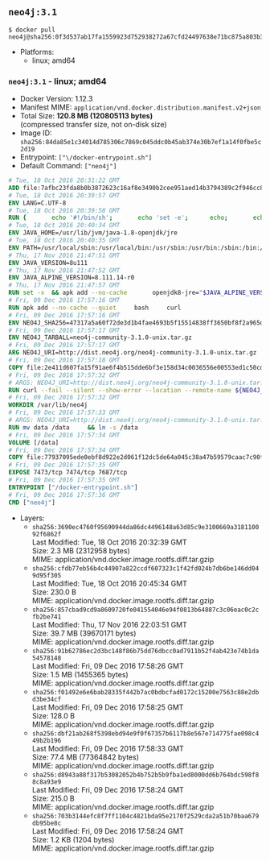 ## `neo4j:3.1`

```console
$ docker pull neo4j@sha256:0f3d537ab17fa1559923d752938272a67cfd24497638e71bc875a803b359b292
```

-	Platforms:
	-	linux; amd64

### `neo4j:3.1` - linux; amd64

-	Docker Version: 1.12.3
-	Manifest MIME: `application/vnd.docker.distribution.manifest.v2+json`
-	Total Size: **120.8 MB (120805113 bytes)**  
	(compressed transfer size, not on-disk size)
-	Image ID: `sha256:84da85e1c34014d785306c7869c045ddc0b45ab374e30b7ef1a14f0fbe5c2d19`
-	Entrypoint: `["\/docker-entrypoint.sh"]`
-	Default Command: `["neo4j"]`

```dockerfile
# Tue, 18 Oct 2016 20:31:22 GMT
ADD file:7afbc23fda8b0b3872623c16af8e3490b2cee951aed14b3794389c2f946cc8c7 in / 
# Tue, 18 Oct 2016 20:39:57 GMT
ENV LANG=C.UTF-8
# Tue, 18 Oct 2016 20:39:58 GMT
RUN { 		echo '#!/bin/sh'; 		echo 'set -e'; 		echo; 		echo 'dirname "$(dirname "$(readlink -f "$(which javac || which java)")")"'; 	} > /usr/local/bin/docker-java-home 	&& chmod +x /usr/local/bin/docker-java-home
# Tue, 18 Oct 2016 20:40:34 GMT
ENV JAVA_HOME=/usr/lib/jvm/java-1.8-openjdk/jre
# Tue, 18 Oct 2016 20:40:35 GMT
ENV PATH=/usr/local/sbin:/usr/local/bin:/usr/sbin:/usr/bin:/sbin:/bin:/usr/lib/jvm/java-1.8-openjdk/jre/bin:/usr/lib/jvm/java-1.8-openjdk/bin
# Thu, 17 Nov 2016 21:47:51 GMT
ENV JAVA_VERSION=8u111
# Thu, 17 Nov 2016 21:47:52 GMT
ENV JAVA_ALPINE_VERSION=8.111.14-r0
# Thu, 17 Nov 2016 21:47:57 GMT
RUN set -x 	&& apk add --no-cache 		openjdk8-jre="$JAVA_ALPINE_VERSION" 	&& [ "$JAVA_HOME" = "$(docker-java-home)" ]
# Fri, 09 Dec 2016 17:57:16 GMT
RUN apk add --no-cache --quiet     bash     curl
# Fri, 09 Dec 2016 17:57:16 GMT
ENV NEO4J_SHA256=47317a5a60f72de3d1b4fae4693b5f15514838ff3650bf8f2a965d3ba117dfc2
# Fri, 09 Dec 2016 17:57:17 GMT
ENV NEO4J_TARBALL=neo4j-community-3.1.0-unix.tar.gz
# Fri, 09 Dec 2016 17:57:17 GMT
ARG NEO4J_URI=http://dist.neo4j.org/neo4j-community-3.1.0-unix.tar.gz
# Fri, 09 Dec 2016 17:57:18 GMT
COPY file:2e411d607fa15f91ae6f4b515dde6bf3e158d34c0036556e00553ed1c50cd63d in /tmp/ 
# Fri, 09 Dec 2016 17:57:32 GMT
# ARGS: NEO4J_URI=http://dist.neo4j.org/neo4j-community-3.1.0-unix.tar.gz
RUN curl --fail --silent --show-error --location --remote-name ${NEO4J_URI}     && echo "${NEO4J_SHA256}  ${NEO4J_TARBALL}" | sha256sum -csw -     && tar --extract --file ${NEO4J_TARBALL} --directory /var/lib     && mv /var/lib/neo4j-* /var/lib/neo4j     && rm ${NEO4J_TARBALL}
# Fri, 09 Dec 2016 17:57:32 GMT
WORKDIR /var/lib/neo4j
# Fri, 09 Dec 2016 17:57:33 GMT
# ARGS: NEO4J_URI=http://dist.neo4j.org/neo4j-community-3.1.0-unix.tar.gz
RUN mv data /data     && ln -s /data
# Fri, 09 Dec 2016 17:57:34 GMT
VOLUME [/data]
# Fri, 09 Dec 2016 17:57:34 GMT
COPY file:77937095ede0ebf8d922e2d061f12dc5de64a045c38a47b59579caac7c90f6f6 in /docker-entrypoint.sh 
# Fri, 09 Dec 2016 17:57:35 GMT
EXPOSE 7473/tcp 7474/tcp 7687/tcp
# Fri, 09 Dec 2016 17:57:35 GMT
ENTRYPOINT ["/docker-entrypoint.sh"]
# Fri, 09 Dec 2016 17:57:36 GMT
CMD ["neo4j"]
```

-	Layers:
	-	`sha256:3690ec4760f95690944da86dc4496148a63d85c9e3100669a318110092f6862f`  
		Last Modified: Tue, 18 Oct 2016 20:32:39 GMT  
		Size: 2.3 MB (2312958 bytes)  
		MIME: application/vnd.docker.image.rootfs.diff.tar.gzip
	-	`sha256:cfdb77eb56b4c44907a822ccdf607323c1f42fd024b7db6be146dd049d95f305`  
		Last Modified: Tue, 18 Oct 2016 20:45:34 GMT  
		Size: 230.0 B  
		MIME: application/vnd.docker.image.rootfs.diff.tar.gzip
	-	`sha256:857cbad9cd9a8609720fe041554046e94f0813b64887c3c06eac0c2cfb2be741`  
		Last Modified: Thu, 17 Nov 2016 22:03:51 GMT  
		Size: 39.7 MB (39670171 bytes)  
		MIME: application/vnd.docker.image.rootfs.diff.tar.gzip
	-	`sha256:91b62786ec2d3bc148f86b75dd76dbcc0ad7911b52f4ab423e74b1da54578148`  
		Last Modified: Fri, 09 Dec 2016 17:58:26 GMT  
		Size: 1.5 MB (1455365 bytes)  
		MIME: application/vnd.docker.image.rootfs.diff.tar.gzip
	-	`sha256:f01492e6e6bab28335f442b7ac0bdbcfad0172c15200e7563c88e2dbd3be34cf`  
		Last Modified: Fri, 09 Dec 2016 17:58:25 GMT  
		Size: 128.0 B  
		MIME: application/vnd.docker.image.rootfs.diff.tar.gzip
	-	`sha256:dbf21ab268f5398ebd94e9f0f67357b6117b8e567e714775fae098c449b2b196`  
		Last Modified: Fri, 09 Dec 2016 17:58:33 GMT  
		Size: 77.4 MB (77364842 bytes)  
		MIME: application/vnd.docker.image.rootfs.diff.tar.gzip
	-	`sha256:d8943a88f317b53082052b4b752b5b9fba1ed8000dd6b764bdc598f88c8a93e9`  
		Last Modified: Fri, 09 Dec 2016 17:58:24 GMT  
		Size: 215.0 B  
		MIME: application/vnd.docker.image.rootfs.diff.tar.gzip
	-	`sha256:703b3144efc8f7ff1104c4821bda95e2170f2529cda2a51b70baa679db95be8c`  
		Last Modified: Fri, 09 Dec 2016 17:58:24 GMT  
		Size: 1.2 KB (1204 bytes)  
		MIME: application/vnd.docker.image.rootfs.diff.tar.gzip
